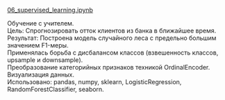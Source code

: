 [6]: https://github.com/ponandrew100/y_praktikum/blob/master/06_supervised_learning/06_supervised_learning.ipynb  

[06_supervised_learning.ipynb][6]  

Обучение с учителем.  
Цель: Спрогнозировать отток клиентов из банка в ближайшее время.   
Результат: Построена модель случайного леса с предельно большим значением F1-меры.  
Применялась борьба с дисбалансом классов (взвешенность классов, upsample и downsample).  
Преобразование категорийных признаков техникой OrdinalEncoder.  
Визуализация данных.  
Использовано: pandas, numpy, sklearn, LogisticRegression, RandomForestClassifier, seaborn.
